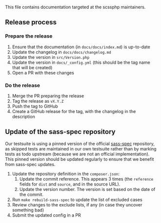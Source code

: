 This file contains documentation targeted at the scssphp maintainers.

## Release process

### Prepare the release

1. Ensure that the documentation (in `docs/docs/index.md`) is up-to-date
2. Update the changelog in `docs/docs/changelog.md`
3. Update the version in `src/Version.php`
4. Update the version in `docs/_config.yml` (this should be the tag name that will be created)
5. Open a PR with these changes

### Do the release

1. Merge the PR preparing the release
2. Tag the release as `vX.Y.Z`
3. Push the tag to GitHub
4. Create a GitHub release for the tag, with the changelog in the description

## Update of the sass-spec repository

Our testsuite is using a pinned version of the official [sass-spec](https://github.com/sass/sass-spec) repository, as skipped tests are maintained in our own testsuite rather than by marking tests as todo upstream (because we are not an official implementation). This pinned version should be updated regularly to ensure that we benefit from sass-spec updates.

1. Update the repository definition in the `composer.json`:
    1. Update the commit reference. This appears 3 times (the `reference` fields for `dist` and `source`, and in the source URL).
    2. Update the version number. The version is set based on the date of the commit.
2. Run `make rebuild-sass-spec` to update the list of excluded cases
3. Review changes to the exclude lists, if any (in case they uncover something bad)
4. Submit the updated config in a PR
